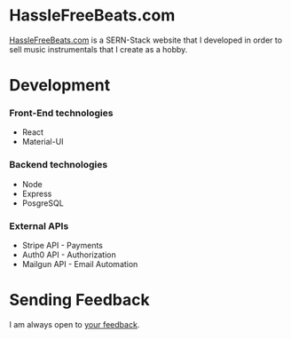 # HassleFreeBeats.com

[HassleFreeBeats.com](https://www.hasslefreebeats.com) is a SERN-Stack website that I developed in order to sell music instrumentals that I create as a hobby.

# Development

### Front-End technologies

* React
* Material-UI

### Backend technologies

* Node
* Express
* PosgreSQL

### External APIs

* Stripe API - Payments
* Auth0 API - Authorization
* Mailgun API - Email Automation


# Sending Feedback

I am always open to [your feedback](https://github.com/mariohoyos92/hassle-free-beats/issues).
